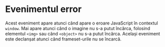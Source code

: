 # Evenimentul error

Acest eveniment apare atunci când apare o eroare JavaScript în contextul `window`. Mai apare atunci când o imagine nu s-a putut încărca, folosind elementul `<img>` sau când `<object>` nu s-a putut încărca. Același eveniment este declanșat atunci când frameset-urile nu se încarcă.

